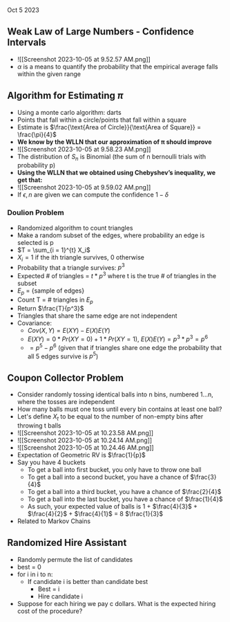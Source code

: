 Oct 5 2023

## Weak Law of Large Numbers - Confidence Intervals
- ![[Screenshot 2023-10-05 at 9.52.57 AM.png]]
- $\alpha$ is a means to quantify the probability that the empirical average falls within the given range

## Algorithm for Estimating $\pi$
- Using a monte carlo algorithm: darts
- Points that fall within a circle/points that fall within a square
- Estimate is $\frac{\text{Area of Circle}}{\text{Area of Square}} = \frac{\pi}{4}$
- **We know by the WLLN that our approximation of π should improve**
- ![[Screenshot 2023-10-05 at 9.58.23 AM.png]]
- The distribution of $S_n$ is Binomial (the sum of n bernoulli trials with probability p)
- **Using the WLLN that we obtained using Chebyshev’s inequality, we get that:**
- ![[Screenshot 2023-10-05 at 9.59.02 AM.png]]
- If $\epsilon , n$ are given we can compute the confidence $1 - \delta$

### Doulion Problem
- Randomized algorithm to count triangles
- Make a random subset of the edges, where probability an edge is selected is p
- $T = \sum_{i = 1}^{t} X_i$
- $X_i = 1 \text{ if the ith triangle survives, } 0 \text{ otherwise}$
- Probability that a triangle survives: $p^3$
- Expected # of triangles = $t*p^3$ where t is the true # of triangles in the subset
- $E_p$ = {sample of edges}
- Count T = # triangles in $E_p$
- Return $\frac{T}{p^3}$
- Triangles that share the same edge are not independent
- Covariance: 
	- $Cov(X, Y) = E(XY) - E(X)E(Y)$
	- $E(XY) = 0*Pr(XY = 0) + 1*Pr(XY = 1)$, $E(X)E(Y) = p^3*p^3 = p^6$
	- $= p^5 - p^6$ (given that if triangles share one edge the probability that all 5 edges survive is $p^5$)
## Coupon Collector Problem
- Consider randomly tossing identical balls into n bins, numbered 1...n, where the tosses are independent
- How many balls must one toss until every bin contains at least one ball?
- Let's define $X_t$ to be equal to the number of non-empty bins after throwing t balls
- ![[Screenshot 2023-10-05 at 10.23.58 AM.png]]
- ![[Screenshot 2023-10-05 at 10.24.14 AM.png]]
- ![[Screenshot 2023-10-05 at 10.24.46 AM.png]]
- Expectation of Geometric RV is $\frac{1}{p}$
- Say you have 4 buckets
	- To get a ball into first bucket, you only have to throw one ball
	- To get a ball into a second bucket, you have a chance of $\frac{3}{4}$
	- To get a ball into a third bucket, you have a chance of $\frac{2}{4}$
	- To get a ball into the last bucket, you have a chance of $\frac{1}{4}$
	- As such, your expected value of balls is 1 + $\frac{4}{3}$ + $\frac{4}{2}$ + $\frac{4}{1}$ = 8 $\frac{1}{3}$
- Related to Markov Chains

## Randomized Hire Assistant
- Randomly permute the list of candidates
- best = 0
- for i in i to n:
	- If candidate i is better than candidate best
		- Best = i
		- Hire candidate i
- Suppose for each hiring we pay c dollars. What is the expected hiring cost of the procedure?